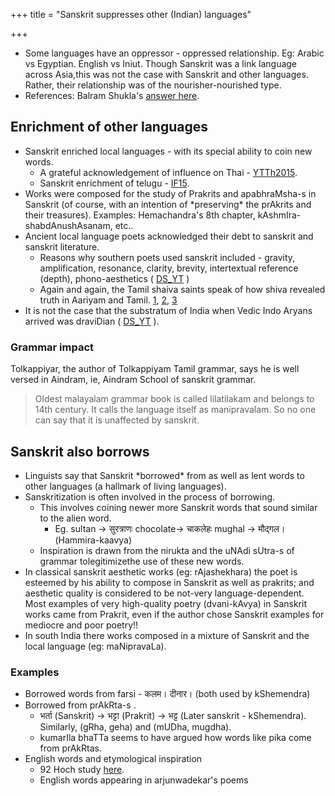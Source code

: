+++
title = "Sanskrit suppresses other (Indian) languages"

+++
- Some languages have an oppressor - oppressed relationship. Eg: Arabic vs Egyptian. English vs Iniut. Though Sanskrit was a link language across Asia,this was not the case with Sanskrit and other languages. Rather, their relationship was of the nourisher-nourished type.
- References: Balram Shukla's [answer here](https://www.youtube.com/watch?v=GvEmb8p0oZA&list=PLPYaOgCOpkjxI0DnNHK9M5e0T8lbTp7h-&t=1545).


## Enrichment of other languages
- Sanskrit enriched local languages - with its special ability to coin new words.
  - A grateful acknowledgement of influence on Thai - [YTTh2015](https://www.youtube.com/watch?v=sWp-xyBxWQg).
  - Sanskrit enrichment of telugu - [IF15](http://indiafacts.co.in/samskrutandhramulu-a-symphony-down-the-ages/).
- Works were composed for the study of Prakrits and apabhraMsha-s in Sanskrit (of course, with an intention of \*preserving\* the prAkrits and their treasures). Examples: Hemachandra's 8th chapter, kAshmIra-shabdAnushAsanam, etc..
- Ancient local language poets acknowledged their debt to sanskrit and sanskrit literature.
  - Reasons why southern poets used sanskrit included - gravity, amplification, resonance, clarity, brevity, intertextual reference (depth), phono-aesthetics (   [DS_YT](https://youtu.be/qXfkDk4fGeY?t=2778)  )
  - Again and again, the Tamil shaiva saints speak of how shiva revealed truth in Aariyam and Tamil. [1](http://www.thevaaram.org/thirumurai_1/songview_en.php?thiru=10&Song_idField=10103&padhi=%20&startLimit=8&limitPerPage=1&sortBy=&sortOrder=DESC), [2](http://thevaaram.org/thirumurai_1/songview.php?Song_idField=50180&limitPerPage=1&padhi=018&sortBy=&sortOrder=DESC&startLimit=3&thiru=5), [3](http://thevaaram.org/en/thirumurai_1/songview.php?thiru=11&Song_idField=11033&padhi=040&startLimit=72&limitPerPage=1&sortBy=&sortOrder=DESC&Submit=Please+go)
- It is not the case that the substratum of India when Vedic Indo Aryans arrived was draviDian ( [DS_YT](https://youtu.be/qXfkDk4fGeY?t=2778) ).

### Grammar impact
Tolkappiyar, the author of Tolkappiyam Tamil grammar, says he is well versed in Aindram, ie, Aindram School of sanskrit grammar.
 
> Oldest malayalam grammar book is called lilatilakam and belongs to 14th century. It calls the language itself as manipravalam. So no one can say that it is unaffected by sanskrit.


## Sanskrit also borrows
- Linguists say that Sanskrit \*borrowed\* from as well as lent words to other languages (a hallmark of living languages).
- Sanskritization is often involved in the process of borrowing.
  - This involves coining newer more Sanskrit words that sound similar to the alien word.
    - Eg. sultan → सुरत्राणः chocolate→ चाकलेहः mughal → मौद्गल। (Hammira-kaavya)
  - Inspiration is drawn from the nirukta and the uNAdi sUtra-s of grammar tolegitimizethe use of these new words.
- In classical sanskrit aesthetic works (eg: rAjashekhara) the poet is esteemed by his ability to compose in Sanskrit as well as prakrits; and aesthetic quality is considered to be not-very language-dependent. Most examples of very high-quality poetry (dvani-kAvya) in Sanskrit works came from Prakrit, even if the author chose Sanskrit examples for mediocre and poor poetry!!
- In south India there works composed in a mixture of Sanskrit and the local language (eg: maNipravaLa).

### Examples
- Borrowed words from farsi - कलम। दीनार। (both used by kShemendra)
- Borrowed from prAkRta-s .
  - भर्ता (Sanskrit) → भट्टा (Prakrit) → भट्ट (Later sanskrit - kShemendra). Similarly, (gRha, geha) and (mUDha, mugdha).
  - kumarIla bhaTTa seems to have argued how words like pika come from prAkRtas.
- English words and etymological inspiration
  - 92 Hoch study [here](https://archive.org/download/ANoteOnEnglishAndModernSanskritHansHenrichHock).
  - English words appearing in arjunwadekar's poems
